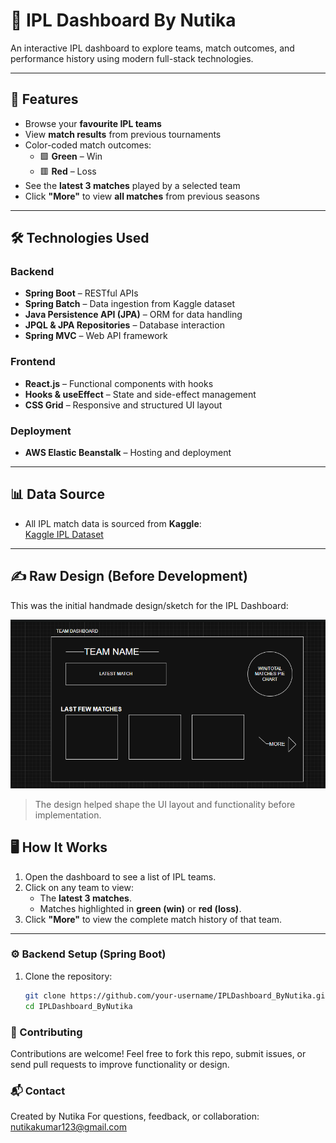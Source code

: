 # 🏏 IPL Dashboard By Nutika

An interactive IPL dashboard to explore teams, match outcomes, and performance history using modern full-stack technologies.

---

## 🚀 Features

- Browse your **favourite IPL teams**
- View **match results** from previous tournaments
- Color-coded match outcomes:
  - 🟩 **Green** – Win
  - 🟥 **Red** – Loss
- See the **latest 3 matches** played by a selected team
- Click **"More"** to view **all matches** from previous seasons

---

## 🛠️ Technologies Used

### Backend

- **Spring Boot** – RESTful APIs
- **Spring Batch** – Data ingestion from Kaggle dataset
- **Java Persistence API (JPA)** – ORM for data handling
- **JPQL & JPA Repositories** – Database interaction
- **Spring MVC** – Web API framework

### Frontend

- **React.js** – Functional components with hooks
- **Hooks & useEffect** – State and side-effect management
- **CSS Grid** – Responsive and structured UI layout

### Deployment

- **AWS Elastic Beanstalk** – Hosting and deployment

---

## 📊 Data Source

- All IPL match data is sourced from **Kaggle**:  
  [Kaggle IPL Dataset](https://www.kaggle.com/datasets)

---

## ✍️ Raw Design (Before Development)

This was the initial handmade design/sketch for the IPL Dashboard:

![Raw Design](./Designs/rawdesign.png)

> The design helped shape the UI layout and functionality before implementation.

## 🖥️ How It Works

1. Open the dashboard to see a list of IPL teams.
2. Click on any team to view:
   - The **latest 3 matches**.
   - Matches highlighted in **green (win)** or **red (loss)**.
3. Click **"More"** to view the complete match history of that team.

---

### ⚙️ Backend Setup (Spring Boot)

1. Clone the repository:
   ```bash
   git clone https://github.com/your-username/IPLDashboard_ByNutika.git
   cd IPLDashboard_ByNutika
   ```

### 🤝 Contributing

Contributions are welcome!
Feel free to fork this repo, submit issues, or send pull requests to improve functionality or design.

### 📬 Contact

Created by Nutika
For questions, feedback, or collaboration: nutikakumar123@gmail.com
